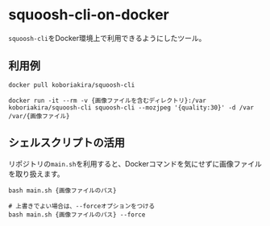 # squoosh-cli-on-docker

`squoosh-cli`をDocker環境上で利用できるようにしたツール。

## 利用例

```
docker pull koboriakira/squoosh-cli
```

```
docker run -it --rm -v {画像ファイルを含むディレクトリ}:/var koboriakira/squoosh-cli squoosh-cli --mozjpeg '{quality:30}' -d /var /var/{画像ファイル}
```

## シェルスクリプトの活用

リポジトリの`main.sh`を利用すると、Dockerコマンドを気にせずに画像ファイルを取り扱えます。

```
bash main.sh {画像ファイルのパス}

# 上書きでよい場合は、--forceオプションをつける
bash main.sh {画像ファイルのパス} --force
```
